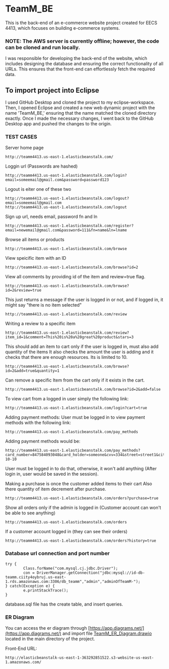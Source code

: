 # TeamM_BE
This is the back-end of an e-commerce website project created for EECS 4413, which focuses on building e-commerce systems.
### NOTE: The AWS server is currently offline; however, the code can be cloned and run locally.
I was responsible for developing the back-end of the website, which includes designing the database and ensuring the correct functionality of all URLs. This ensures that the front-end can effortlessly fetch the required data.
## To import project into Eclipse

I used GitHub Desktop and cloned the project to my eclipse-workspace. Then, I opened Eclipse and created a new web dynamic project with the name 'TeamM_BE,' ensuring that the name matched the cloned directory exactly.
Once I made the necessary changes, I went back to the GitHub Desktop app and pushed the changes to the origin.

### TEST CASES

Server home page
```
http://teamm4413.us-east-1.elasticbeanstalk.com/
```
Loggin url (Passwords are hashed)
```
http://teamm4413.us-east-1.elasticbeanstalk.com/login?email=someemail@gmail.com&password=password123
```
Logout is eiter one of these two
```
http://teamm4413.us-east-1.elasticbeanstalk.com/logout?email=someemail@gmail.com
http://teamm4413.us-east-1.elasticbeanstalk.com/logout
```
Sign up url, needs email, password fn and ln
```
http://teamm4413.us-east-1.elasticbeanstalk.com/register?email=newemail@gmail.com&password=111&fn=name&ln=lname 
```
Browse all items or products
```
http://teamm4413.us-east-1.elasticbeanstalk.com/browse
```
View speicific item with an ID
```
http://teamm4413.us-east-1.elasticbeanstalk.com/browse?id=2
```
View all comments by providing id of the item and review=true flag.
```
http://teamm4413.us-east-1.elasticbeanstalk.com/browse?id=2&review=true
```
This just returns a message if the user is logged in or not, and if logged in, it might say "there is no item selected"
```
http://teamm4413.us-east-1.elasticbeanstalk.com/review
```

Writing a review to a specific item
```
http://teamm4413.us-east-1.elasticbeanstalk.com/review?item_id=1&comment=This%20is%20a%20great%20product&stars=3
```
This should add an item to cart only if the user is logged in, must also add quantity of the items
It also checks the amount the user is adding and it checks that there are enough resources. Its is limited to 10.
```
http://teamm4413.us-east-1.elasticbeanstalk.com/browse?id=2&add=true&quantity=1
```
Can remove a specific Item from the cart only if it exists in the cart.
```
http://teamm4413.us-east-1.elasticbeanstalk.com/browse?id=2&add=false 
```
To view cart from a logged in user simply the following link:
```
http://teamm4413.us-east-1.elasticbeanstalk.com/login?cart=true 
```
Adding payment methods:
User must be logged in to view payment methods with the following link:
```
http://teamm4413.us-east-1.elasticbeanstalk.com/pay_methods
```
Adding payment methods would be:
```
http://teamm4413.us-east-1.elasticbeanstalk.com/pay_methods?card_number=847584093048&card_holder=someone&cvv=334&street=street1&city=city1&zip=or4hgf&phone=5554443333&exp_date=2025-10-10
```
User must be logged in to do that, otherwise, it won't add anything (After login in, user would be saved in the session).

Making a purchase is once the customer added items to their cart
Also there quantity of item decrement after purchase.
```
http://teamm4413.us-east-1.elasticbeanstalk.com/orders?purchase=true
```

Show all orders only if the admin is logged in (Customer account can won't be able to see anything)
```
http://teamm4413.us-east-1.elasticbeanstalk.com/orders
```
If a customer account logged in (they can see their orders)
```
http://teamm4413.us-east-1.elasticbeanstalk.com/orders?history=true
```

### Database url connection and port number
```
try {
		Class.forName("com.mysql.cj.jdbc.Driver");
		con = DriverManager.getConnection("jdbc:mysql://id-db-teamm.ciity4oybruj.us-east-1.rds.amazonaws.com:3306/db_teamm","admin","adminOfTeamM-");
} catch(Exception e) {
		e.printStackTrace();
}
```
database.sql file has the create table, and insert queries.

### ER Diagram
You can access the er diagram through [https://app.diagrams.net/](https://app.diagrams.net/) and import file [TeamM_ER_Diagram.drawio](https://github.com/czyrnyc/TeamM_BE/blob/main/TeamM_ER_Diagram.drawio) located in the main directory of the project.


Front-End URL:
```
http://elasticbeanstalk-us-east-1-363292851522.s3-website-us-east-1.amazonaws.com/
```
